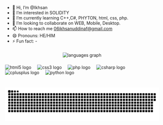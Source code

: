 - 👋 Hi, I’m @Ikhsan
- 👀 I’m interested in SOLIDITY
- 🌱 I’m currently learning C++,C#, PHYTON, html, css, php.
- 💞️ I’m looking to collaborate on WEB, Mobile, Desktop.
- 📫 How to reach me 06ikhsanuddinaf@gmail.com
- 😄 Pronouns: HE/HIM
- ⚡ Fun fact: -


###

<div align="center">

  <img src="https://github-readme-stats.vercel.app/api/top-langs?username=GITikhsan&locale=en&hide_title=false&layout=compact&card_width=320&langs_count=5&theme=dracula&hide_border=false" height="150" alt="languages graph"  />
</div>

###

<div align="left">
  <img src="https://cdn.jsdelivr.net/gh/devicons/devicon/icons/html5/html5-original.svg" height="30" alt="html5 logo"  />
  <img width="12" />
  <img src="https://cdn.jsdelivr.net/gh/devicons/devicon/icons/css3/css3-original.svg" height="30" alt="css3 logo"  />
  <img width="12" />
  <img src="https://cdn.jsdelivr.net/gh/devicons/devicon/icons/php/php-original.svg" height="30" alt="php logo"  />
  <img width="12" />
  <img src="https://cdn.jsdelivr.net/gh/devicons/devicon/icons/csharp/csharp-original.svg" height="30" alt="csharp logo"  />
  <img width="12" />
  <img src="https://cdn.jsdelivr.net/gh/devicons/devicon/icons/cplusplus/cplusplus-original.svg" height="30" alt="cplusplus logo"  />
  <img width="12" />
  <img src="https://cdn.jsdelivr.net/gh/devicons/devicon/icons/python/python-original.svg" height="30" alt="python logo"  />
</div>

###



###

<br clear="both">

<img src="https://raw.githubusercontent.com/GITikhsan/GITikhsan/output/snake.svg" alt="Snake animation" />

###
<!---
GITikhsan/GITikhsan is a ✨ special ✨ repository because its `README.md` (this file) appears on your GitHub profile.
You can click the Preview link to take a look at your changes.
--->
